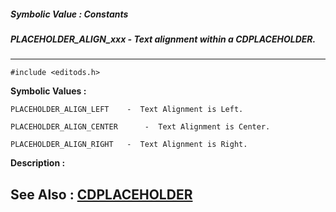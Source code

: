 ##### Symbolic Value : Constants
##### PLACEHOLDER_ALIGN_xxx - Text alignment within a CDPLACEHOLDER.
---
```
#include <editods.h>
```

**Symbolic Values :**

	PLACEHOLDER_ALIGN_LEFT	  -  Text Alignment is Left.

	PLACEHOLDER_ALIGN_CENTER	  -  Text Alignment is Center.

	PLACEHOLDER_ALIGN_RIGHT	  -  Text Alignment is Right.


**Description :**




**See Also :**
[CDPLACEHOLDER](/domino-c-api-docs/reference/Data/CDPLACEHOLDER)
---
